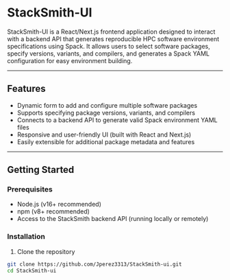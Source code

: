 # StackSmith-UI

StackSmith-UI is a React/Next.js frontend application designed to interact with a backend API that generates reproducible HPC software environment specifications using Spack. It allows users to select software packages, specify versions, variants, and compilers, and generates a Spack YAML configuration for easy environment building.

---

## Features

- Dynamic form to add and configure multiple software packages
- Supports specifying package versions, variants, and compilers
- Connects to a backend API to generate valid Spack environment YAML files
- Responsive and user-friendly UI (built with React and Next.js)
- Easily extensible for additional package metadata and features

---

## Getting Started

### Prerequisites

- Node.js (v16+ recommended)
- npm (v8+ recommended)
- Access to the StackSmith backend API (running locally or remotely)

### Installation

1. Clone the repository

```bash
git clone https://github.com/Jperez3313/StackSmith-ui.git
cd StackSmith-ui

